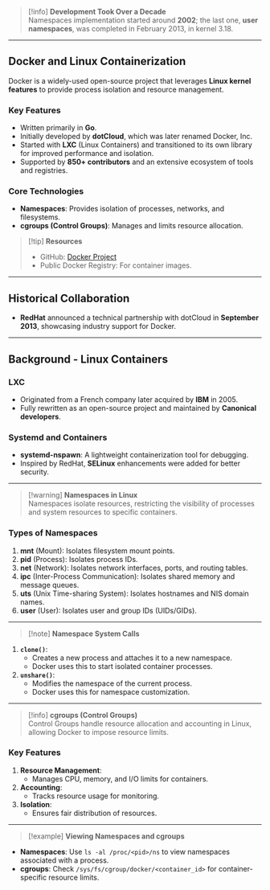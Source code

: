 > [!info] **Development Took Over a Decade**  
> Namespaces implementation started around **2002**; the last one, **user namespaces**, was completed in February 2013, in kernel 3.18.

---

## **Docker and Linux Containerization**
Docker is a widely-used open-source project that leverages **Linux kernel features** to provide process isolation and resource management.

### **Key Features**
- Written primarily in **Go**.
- Initially developed by **dotCloud**, which was later renamed Docker, Inc.
- Started with **LXC** (Linux Containers) and transitioned to its own library for improved performance and isolation.
- Supported by **850+ contributors** and an extensive ecosystem of tools and registries.

### **Core Technologies**
- **Namespaces**: Provides isolation of processes, networks, and filesystems.
- **cgroups (Control Groups)**: Manages and limits resource allocation.

> [!tip] **Resources**  
> - GitHub: [Docker Project](https://github.com/docker/docker)  
> - Public Docker Registry: For container images.

---

## **Historical Collaboration**
- **RedHat** announced a technical partnership with dotCloud in **September 2013**, showcasing industry support for Docker.

---

## **Background - Linux Containers**
### **LXC**
- Originated from a French company later acquired by **IBM** in 2005.
- Fully rewritten as an open-source project and maintained by **Canonical developers**.

### **Systemd and Containers**
- **systemd-nspawn**: A lightweight containerization tool for debugging.
- Inspired by RedHat, **SELinux** enhancements were added for better security.

---

> [!warning] **Namespaces in Linux**  
> Namespaces isolate resources, restricting the visibility of processes and system resources to specific containers.

### **Types of Namespaces**
1. **mnt** (Mount): Isolates filesystem mount points.  
2. **pid** (Process): Isolates process IDs.  
3. **net** (Network): Isolates network interfaces, ports, and routing tables.  
4. **ipc** (Inter-Process Communication): Isolates shared memory and message queues.  
5. **uts** (Unix Time-sharing System): Isolates hostnames and NIS domain names.  
6. **user** (User): Isolates user and group IDs (UIDs/GIDs).

---

> [!note] **Namespace System Calls**  
1. **`clone()`**:  
   - Creates a new process and attaches it to a new namespace.  
   - Docker uses this to start isolated container processes.  
2. **`unshare()`**:  
   - Modifies the namespace of the current process.  
   - Docker uses this for namespace customization.

---

> [!info] **cgroups (Control Groups)**  
Control Groups handle resource allocation and accounting in Linux, allowing Docker to impose resource limits.

### **Key Features**
1. **Resource Management**:  
   - Manages CPU, memory, and I/O limits for containers.  
2. **Accounting**:  
   - Tracks resource usage for monitoring.  
3. **Isolation**:  
   - Ensures fair distribution of resources.

---

> [!example] **Viewing Namespaces and cgroups**  
- **Namespaces**: Use `ls -al /proc/<pid>/ns` to view namespaces associated with a process.  
- **cgroups**: Check `/sys/fs/cgroup/docker/<container_id>` for container-specific resource limits.